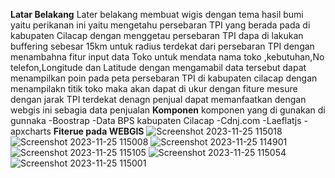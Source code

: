**Latar Belakang**
Later belakang membuat wigis dengan tema hasil bumi yaitu perikanan ini yaitu mengetahu persebaran TPI yang berada pada di kabupaten Cilacap dengan menggetau persebaran TPI dapa di lakukan buffering sebesar 15km untuk radius terdekat dari persebaran TPI dengan menambahna fitur input data Toko untuk mendata nama toko ,kebutuhan,No telefon,Longitude dan Latitude dengan mengamabil data tersebut dapat menampilkan poin pada peta persebaran TPI di kabupaten cilacap dengan menampilakn titik toko maka akan dapat di ukur dengan fiture mesure dengan jarak TPI terdekat denagn penjual dapat memanfaatkan dengan webgis ini sebagia data penjualan 
**Komponen**
komponen yang di gunakan di gunnaka 
-Boostrap
-Data BPS kabupaten Cilacap 
-Cdnj.com
-Laeflatjs
-apxcharts
**Fiterue pada WEBGIS**
![Screenshot 2023-11-25 115018](https://github.com/jaluriski17/RESPONSI/assets/110984811/51ae8fa9-2c0f-43eb-bdb8-86a1786a38f5)
![Screenshot 2023-11-25 115008](https://github.com/jaluriski17/RESPONSI/assets/110984811/c203bae5-6cff-4f72-ad37-fa8690c4cee9)
![Screenshot 2023-11-25 114901](https://github.com/jaluriski17/RESPONSI/assets/110984811/77f06057-7446-4bc2-8f66-d5ee462f70c5)
![Screenshot 2023-11-25 115105](https://github.com/jaluriski17/RESPONSI/assets/110984811/2e7ec116-8f0e-4b33-9871-69cad9785f78)
![Screenshot 2023-11-25 115054](https://github.com/jaluriski17/RESPONSI/assets/110984811/33599904-5edc-4edd-9bf1-2abf5e106984)
![Screenshot 2023-11-25 115001](https://github.com/jaluriski17/RESPONSI/assets/110984811/851e1cdd-6568-495d-9223-932406bc7e7e)







